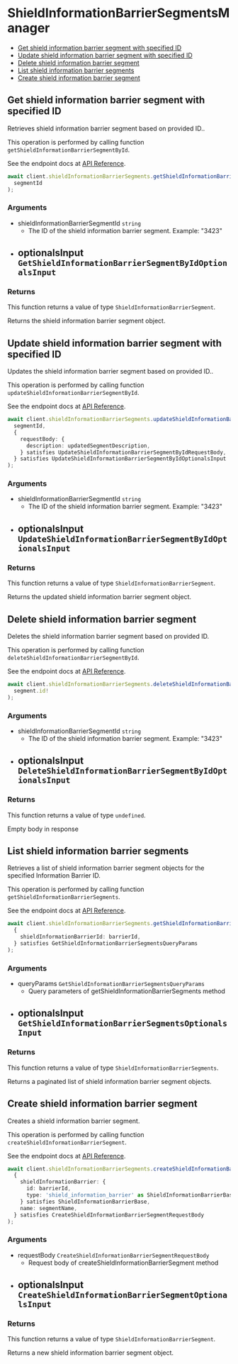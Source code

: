 # ShieldInformationBarrierSegmentsManager

- [Get shield information barrier segment with specified ID](#get-shield-information-barrier-segment-with-specified-id)
- [Update shield information barrier segment with specified ID](#update-shield-information-barrier-segment-with-specified-id)
- [Delete shield information barrier segment](#delete-shield-information-barrier-segment)
- [List shield information barrier segments](#list-shield-information-barrier-segments)
- [Create shield information barrier segment](#create-shield-information-barrier-segment)

## Get shield information barrier segment with specified ID

Retrieves shield information barrier segment based on provided ID..

This operation is performed by calling function `getShieldInformationBarrierSegmentById`.

See the endpoint docs at
[API Reference](https://developer.box.com/reference/get-shield-information-barrier-segments-id/).

<!-- sample get_shield_information_barrier_segments_id -->

```ts
await client.shieldInformationBarrierSegments.getShieldInformationBarrierSegmentById(
  segmentId
);
```

### Arguments

- shieldInformationBarrierSegmentId `string`
  - The ID of the shield information barrier segment. Example: "3423"
- optionalsInput `GetShieldInformationBarrierSegmentByIdOptionalsInput`
  -

### Returns

This function returns a value of type `ShieldInformationBarrierSegment`.

Returns the shield information barrier segment object.

## Update shield information barrier segment with specified ID

Updates the shield information barrier segment based on provided ID..

This operation is performed by calling function `updateShieldInformationBarrierSegmentById`.

See the endpoint docs at
[API Reference](https://developer.box.com/reference/put-shield-information-barrier-segments-id/).

<!-- sample put_shield_information_barrier_segments_id -->

```ts
await client.shieldInformationBarrierSegments.updateShieldInformationBarrierSegmentById(
  segmentId,
  {
    requestBody: {
      description: updatedSegmentDescription,
    } satisfies UpdateShieldInformationBarrierSegmentByIdRequestBody,
  } satisfies UpdateShieldInformationBarrierSegmentByIdOptionalsInput
);
```

### Arguments

- shieldInformationBarrierSegmentId `string`
  - The ID of the shield information barrier segment. Example: "3423"
- optionalsInput `UpdateShieldInformationBarrierSegmentByIdOptionalsInput`
  -

### Returns

This function returns a value of type `ShieldInformationBarrierSegment`.

Returns the updated shield information barrier segment object.

## Delete shield information barrier segment

Deletes the shield information barrier segment
based on provided ID.

This operation is performed by calling function `deleteShieldInformationBarrierSegmentById`.

See the endpoint docs at
[API Reference](https://developer.box.com/reference/delete-shield-information-barrier-segments-id/).

<!-- sample delete_shield_information_barrier_segments_id -->

```ts
await client.shieldInformationBarrierSegments.deleteShieldInformationBarrierSegmentById(
  segment.id!
);
```

### Arguments

- shieldInformationBarrierSegmentId `string`
  - The ID of the shield information barrier segment. Example: "3423"
- optionalsInput `DeleteShieldInformationBarrierSegmentByIdOptionalsInput`
  -

### Returns

This function returns a value of type `undefined`.

Empty body in response

## List shield information barrier segments

Retrieves a list of shield information barrier segment objects
for the specified Information Barrier ID.

This operation is performed by calling function `getShieldInformationBarrierSegments`.

See the endpoint docs at
[API Reference](https://developer.box.com/reference/get-shield-information-barrier-segments/).

<!-- sample get_shield_information_barrier_segments -->

```ts
await client.shieldInformationBarrierSegments.getShieldInformationBarrierSegments(
  {
    shieldInformationBarrierId: barrierId,
  } satisfies GetShieldInformationBarrierSegmentsQueryParams
);
```

### Arguments

- queryParams `GetShieldInformationBarrierSegmentsQueryParams`
  - Query parameters of getShieldInformationBarrierSegments method
- optionalsInput `GetShieldInformationBarrierSegmentsOptionalsInput`
  -

### Returns

This function returns a value of type `ShieldInformationBarrierSegments`.

Returns a paginated list of shield information barrier segment objects.

## Create shield information barrier segment

Creates a shield information barrier segment.

This operation is performed by calling function `createShieldInformationBarrierSegment`.

See the endpoint docs at
[API Reference](https://developer.box.com/reference/post-shield-information-barrier-segments/).

<!-- sample post_shield_information_barrier_segments -->

```ts
await client.shieldInformationBarrierSegments.createShieldInformationBarrierSegment(
  {
    shieldInformationBarrier: {
      id: barrierId,
      type: 'shield_information_barrier' as ShieldInformationBarrierBaseTypeField,
    } satisfies ShieldInformationBarrierBase,
    name: segmentName,
  } satisfies CreateShieldInformationBarrierSegmentRequestBody
);
```

### Arguments

- requestBody `CreateShieldInformationBarrierSegmentRequestBody`
  - Request body of createShieldInformationBarrierSegment method
- optionalsInput `CreateShieldInformationBarrierSegmentOptionalsInput`
  -

### Returns

This function returns a value of type `ShieldInformationBarrierSegment`.

Returns a new shield information barrier segment object.
